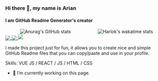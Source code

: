 ### Hi there 👋, my name is Arian
#### I am GitHub Readme Generator's creator

<div style="display: flex; justify-content: center;">
  <div style="flex: 50%; text-align: center;">
    <img src="https://github-readme-stats.vercel.app/api?username=MrKittyOfc&show_icons=true&theme=transparent" alt="Anurag's GitHub stats">
  </div>
  <div style="flex: 50%; text-align: center;">
    <img src="https://github-readme-stats.vercel.app/api?username=MrKittyOfc&theme=transparent" alt="Harlok's wakatime stats">
  </div>
</div>

<a href="https://github.com/anuraghazra/github-readme-stats">
  <img align="center" src="https://github-readme-stats.vercel.app/api/pin/?username=anuraghazra&repo=github-readme-stats" />
</a>
<a href="https://github.com/anuraghazra/convoychat">
  <img align="center" src="https://github-readme-stats.vercel.app/api/pin/?username=anuraghazra&repo=convoychat" />
</a>

<picture>
<source
  srcset="https://github-readme-stats.vercel.app/api?username=anuraghazra&show_icons=true&theme=dark"
  media="(prefers-color-scheme: transparent)"
/>
<source
  srcset="https://github-readme-stats.vercel.app/api?username=anuraghazra&show_icons=true"
  media="(prefers-color-scheme: transparent), (prefers-color-scheme: no-preference)"
/>
<img src="https://github-readme-stats.vercel.app/api?username=anuraghazra&show_icons=true" />
</picture>

I made this project just for fun, it allows you to create nice and simple GitHub Readme files that you can copy/paste and use in your profile.

Skills: VUE JS / REACT / JS / HTML / CSS

- 🔭 I’m currently working on this page. 
